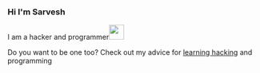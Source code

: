 ### Hi I'm Sarvesh 

<!--
**sarvesh14/sarvesh14** is a ✨ _special_ ✨ repository because its `README.md` (this file) appears on your GitHub profile.

Here are some ideas to get you started:
- 👯 I’m looking to collaborate on ...
- 🤔 I’m looking for help with ...
- 💬 Ask me about ...
- 📫 How to reach me: ...
- 😄 Pronouns: ...
- ⚡ Fun fact: ...
- 🌱 I’m currently learning ...
-->
I am a hacker and programmer<img src="https://user-images.githubusercontent.com/53485243/190436323-68ad119d-4466-4fc8-b02d-339bbe1df0c8.png" width="30">


Do you want to be one too? Check out my advice for [learning hacking](https://github.com/sarvesh14/be-a-pro) and programming



